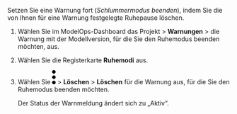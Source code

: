 Setzen Sie eine Warnung fort (*Schlummermodus beenden*), indem Sie die von Ihnen für eine Warnung festgelegte Ruhepause löschen.

1.  Wählen Sie im ModelOps-Dashboard das Projekt \> **Warnungen** \> die Warnung mit der Modellversion, für die Sie den Ruhemodus beenden möchten, aus.

2.  Wählen Sie die Registerkarte **Ruhemodi** aus.

3.  Wählen Sie ![kebab menu](Images/zsz1597101912145.svg) \> **Löschen** \> **Löschen** für die Warnung aus, für die Sie den Ruhemodus beenden möchten.

    Der Status der Warnmeldung ändert sich zu „Aktiv“.
